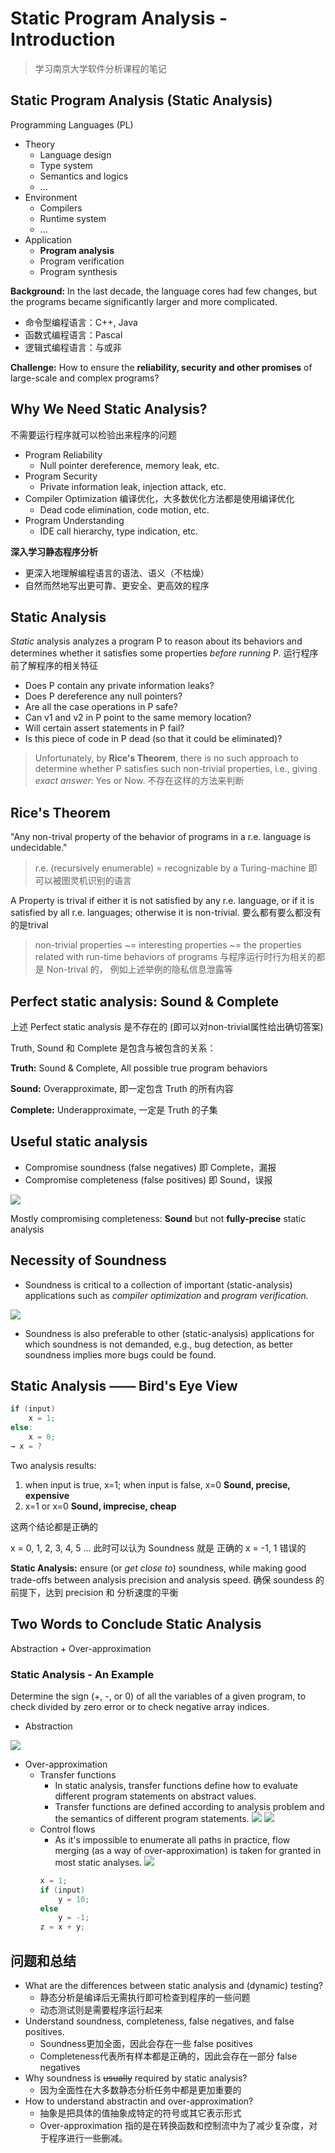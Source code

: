 # Static Program Analysis - Introduction

> 学习南京大学软件分析课程的笔记

## Static Program Analysis (Static Analysis)

Programming Languages (PL)
- Theory
  - Language design 
  - Type system
  - Semantics and logics
  - ...
- Environment
  - Compilers
  - Runtime system
  - ...
- Application
  - **Program analysis** 
  - Program verification
  - Program synthesis

**Background:** In the last decade, the language cores had few changes, but the programs became significantly larger and more complicated.

- 命令型编程语言：C++, Java
- 函数式编程语言：Pascal
- 逻辑式编程语言：与或非

**Challenge:** How to ensure the **reliability, security and other promises** of large-scale and complex programs? 

## Why We Need Static Analysis?

不需要运行程序就可以检验出来程序的问题

- Program Reliability
  - Null pointer dereference, memory leak, etc.
- Program Security
  - Private information leak, injection attack, etc. 
- Compiler Optimization 编译优化，大多数优化方法都是使用编译优化
  - Dead code elimination, code motion, etc. 
- Program Understanding
  - IDE call hierarchy, type indication, etc.

**深入学习静态程序分析**
- 更深入地理解编程语言的语法、语义（不枯燥）
- 自然而然地写出更可靠、更安全、更高效的程序

## Static Analysis

*Static* analysis analyzes a program P to reason about its behaviors and determines whether it satisfies some properties *before running* P. 运行程序前了解程序的相关特征

- Does P contain any private information leaks?
- Does P dereference any null pointers?
- Are all the case operations in P safe?
- Can v1 and v2 in P point to the same memory location?
- Will certain assert statements in P fail?
- Is this piece of code in P dead (so that it could be eliminated)?

> Unfortunately, by **Rice's Theorem**, there is no such approach to determine whether P satisfies such non-trivial properties, i.e., giving *exact answer*: Yes or Now. 不存在这样的方法来判断

## Rice's Theorem 

"Any non-trival property of the behavior of programs in a r.e. language is undecidable."

> r.e. (recursively enumerable) = recognizable by a Turing-machine 即可以被图灵机识别的语言

A Property is trival if either it is not satisfied by any r.e. language, or if it is satisfied by all r.e. languages; otherwise it is non-trivial. 要么都有要么都没有的是trival

> non-trivial properties ~= interesting properties ~= the properties related with run-time behaviors of programs 与程序运行时行为相关的都是 Non-trival 的， 例如上述举例的隐私信息泄露等

## Perfect static analysis: Sound & Complete 

上述 Perfect static analysis 是不存在的 (即可以对non-trivial属性给出确切答案)

Truth, Sound 和 Complete 是包含与被包含的关系：

**Truth:** Sound & Complete, All possible true program behaviors

**Sound:** Overapproximate, 即一定包含 Truth 的所有内容

**Complete:** Underapproximate, 一定是 Truth 的子集

## Useful static analysis 

- Compromise soundness (false negatives) 即 Complete，漏报
- Compromise completeness (false positives) 即 Sound，误报

![](./figs/01_useful_static_analysis.png)

Mostly compromising completeness: **Sound** but not **fully-precise** static analysis

## Necessity of Soundness 

- Soundness is critical to a collection of important (static-analysis) applications such as *compiler optimization* and *program verification.* 

![](./figs/01_unsound.png)

- Soundness is also preferable to other (static-analysis) applications for which soundness is not demanded, e.g., bug detection, as better soundness implies more bugs could be found.

## Static Analysis —— Bird's Eye View

```c++
if (input)
    x = 1;
else:
    x = 0;
→ x = ?
```

Two analysis results:
1. when input is true, x=1; when input is false, x=0   **Sound, precise, expensive**
2. x=1 or x=0   **Sound, imprecise, cheap**

这两个结论都是正确的

x = 0, 1, 2, 3, 4, 5 ... 此时可以认为 Soundness 就是 正确的
x = -1, 1 错误的

**Static Analysis:** ensure (or *get close to*) soundness, while making good trade-offs between analysis precision and analysis speed. 确保 soundess 的前提下，达到 precision 和 分析速度的平衡

## Two Words to Conclude Static Analysis

Abstraction + Over-approximation

### Static Analysis - An Example

Determine the sign (+, -, or 0) of all the variables of a given program, to check divided by zero error or to check negative array indices.
- Abstraction

![](./figs/01_abstract_example.png)

- Over-approximation
  - Transfer functions
    - In static analysis, transfer functions define how to evaluate different program statements on abstract values.
    - Transfer functions are defined according to analysis problem and the semantics of different program statements.
    ![](./figs/01_transfer_func_example.png)
    ![](./figs/01_transfer_func_example_2.png)
  - Control flows
    - As it's impossible to enumerate all paths in practice, flow merging (as a way of over-approximation) is taken for granted in most static analyses. 
    ![](./figs/01_control_flow.png)
    ```c++
    x = 1;
    if (input)
        y = 10;
    else
        y = -1;
    z = x + y;
    ```

## 问题和总结

- What are the differences between static analysis and (dynamic) testing?
  - 静态分析是编译后无需执行即可检查到程序的一些问题
  - 动态测试则是需要程序运行起来
- Understand soundness, completeness, false negatives, and false positives.
  - Soundness更加全面，因此会存在一些 false positives 
  - Completeness代表所有样本都是正确的，因此会存在一部分 false negatives
- Why soundness is ~~usually~~ required by static analysis?
  - 因为全面性在大多数静态分析任务中都是更加重要的
- How to understand abstractin and over-approximation?
  - 抽象是把具体的值抽象成特定的符号或其它表示形式
  - Over-approximation 指的是在转换函数和控制流中为了减少复杂度，对于程序进行一些删减。




